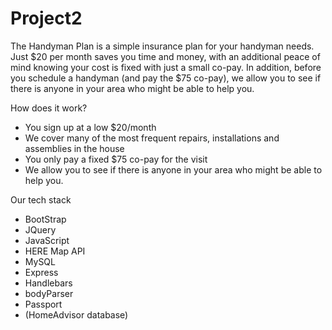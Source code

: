 # Project2

The Handyman Plan is a simple insurance plan for your handyman needs. Just $20 per month saves you time and money, with an additional peace of mind knowing your cost is fixed with just a small co-pay. In addition, before you schedule a handyman (and pay the $75 co-pay), we allow you to see if there is anyone in your area who might be able to help you.

How does it work?
- You sign up at a low $20/month
- We cover many of the most frequent repairs, installations and assemblies in the house
- You only pay a fixed $75 co-pay for the visit
- We allow you to see if there is anyone in your area who might be able to help you.

Our tech stack
- BootStrap
- JQuery
- JavaScript
- HERE Map API
- MySQL
- Express
- Handlebars
- bodyParser
- Passport
- (HomeAdvisor database)
